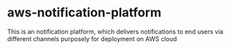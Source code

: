 # aws-notification-platform
This is an notification platform, which delivers notifications to end users via different channels purposely for deployment on AWS cloud
